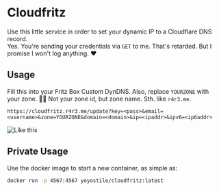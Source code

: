 # Cloudfritz

Use this little service in order to set your dynamic IP to a Cloudflare DNS record.  
Yes. You're sending your credentials via `GET` to me. That's retarded. But I promise I won't log anything. ❤️  

## Usage

Fill this into your Fritz Box Custom DynDNS. Also, replace `YOURZONE` with your zone. 💁‍♀️ 
Not your zone id, but zone name. Sth. like `r4r3.me`.
```
https://cloudfritz.r4r3.me/update?key=<pass>&email=<username>&zone=YOURZONE&domain=<domain>&ip=<ipaddr>&ipv6=<ip6addr>
```

![Like this](https://s3.r4r3.me/random/Screen%20Shot%202018-05-16%20at%2019.00.17.png)

## Private Usage

Use the docker image to start a new container, as simple as:
```bash
docker run -p 4567:4567 yoyostile/cloudfritz:latest
```
